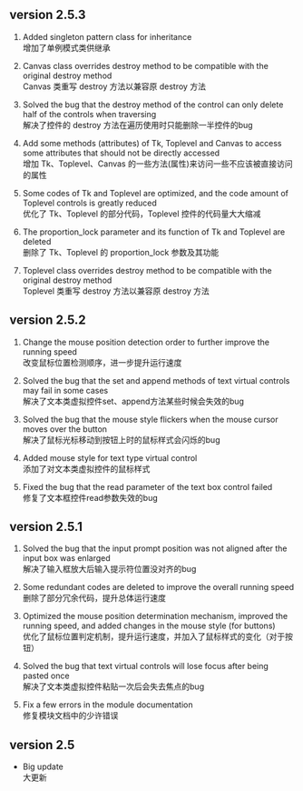 version 2.5.3
--------------

1. Added singleton pattern class for inheritance  
增加了单例模式类供继承

2. Canvas class overrides destroy method to be compatible with the original destroy method  
Canvas 类重写 destroy 方法以兼容原 destroy 方法

3. Solved the bug that the destroy method of the control can only delete half of the controls when traversing  
解决了控件的 destroy 方法在遍历使用时只能删除一半控件的bug

4. Add some methods (attributes) of Tk, Toplevel and Canvas to access some attributes that should not be directly accessed  
增加 Tk、Toplevel、Canvas 的一些方法(属性)来访问一些不应该被直接访问的属性

5. Some codes of Tk and Toplevel are optimized, and the code amount of Toplevel controls is greatly reduced  
优化了 Tk、Toplevel 的部分代码，Toplevel 控件的代码量大大缩减

6. The proportion_lock parameter and its function of Tk and Toplevel are deleted  
删除了 Tk、Toplevel 的 proportion_lock 参数及其功能

7. Toplevel class overrides destroy method to be compatible with the original destroy method  
Toplevel 类重写 destroy 方法以兼容原 destroy 方法

version 2.5.2
--------------

1. Change the mouse position detection order to further improve the running speed  
改变鼠标位置检测顺序，进一步提升运行速度

2. Solved the bug that the set and append methods of text virtual controls may fail in some cases  
解决了文本类虚拟控件set、append方法某些时候会失效的bug

3. Solved the bug that the mouse style flickers when the mouse cursor moves over the button  
解决了鼠标光标移动到按钮上时的鼠标样式会闪烁的bug

4. Added mouse style for text type virtual control  
添加了对文本类虚拟控件的鼠标样式

5. Fixed the bug that the read parameter of the text box control failed  
修复了文本框控件read参数失效的bug

version 2.5.1
--------------

1. Solved the bug that the input prompt position was not aligned after the input box was enlarged  
解决了输入框放大后输入提示符位置没对齐的bug

2. Some redundant codes are deleted to improve the overall running speed  
删除了部分冗余代码，提升总体运行速度

3. Optimized the mouse position determination mechanism, improved the running speed, and added changes in the mouse style (for buttons)  
优化了鼠标位置判定机制，提升运行速度，并加入了鼠标样式的变化（对于按钮）

4. Solved the bug that text virtual controls will lose focus after being pasted once  
解决了文本类虚拟控件粘贴一次后会失去焦点的bug

5. Fix a few errors in the module documentation  
修复模块文档中的少许错误

version 2.5
------------

* Big update  
大更新
